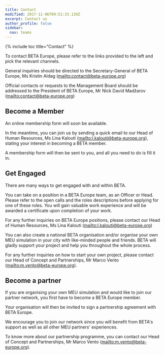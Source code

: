 ```yaml
---
title: Contact
modified: 2017-11-06T09:51:33.139Z
excerpt: Contact us
author_profile: false
sidebar:
  nav: teams
---
```

{% include toc title="Contact" %}

To contact BETA Europe, please refer to the links provided to the left and pick the relevant channels.

General inquiries should be directed to the Secretary-General of BETA Europe, Ms Kristin Aldag (<mailto:contact@beta-europe.org>)

Official contacts or requests to the Management Board should be addressed to the President of BETA Europe, Mr Nick David Madžarov (<mailto:contact@beta-europe.org>)

## Become a Member

An online membership form will soon be available.

In the meantime, you can join us by sending a quick email to our Head of Human Resources, Ms Lina Kalouti (<mailto:l.kalouti@beta-europe.org>), stating your interest in becoming a BETA member.

A membership form will then be sent to you, and all you need to do is fill it in.

## Get Engaged

There are many ways to get engaged with and within BETA.

You can take on a position in a BETA Europe team, as an Officer or Head.
Please refer to the open calls and the roles descriptions before applying for one of these roles.
You will gain valuable work experience and will be awarded a certificate upon completion of your work.

For any further inquiries on BETA Europe positions, please contact our Head of Human Resources, Ms Lina Kalouti (<mailto:l.kalouti@beta-europe.org>)

You can also create a national BETA organisation and/or organise your own MEU simulation in your city with like-minded people and friends.
BETA will gladly support your project and help you throughout the whole process.

For any further inquiries on how to start your own project, please contact our Head of Concept and Partnerships, Mr Marco Vento (<mailto:m.vento@beta-europe.org>).

## Become a partner

If you are organising your own MEU simulation and would like to join our partner network, you first have to become a BETA Europe member.

Your organisation will then be invited to sign a partnership agreement with BETA Europe.

We encourage you to join our network since you will benefit from BETA's support as well as all other MEU partners' experiences.

To know more about our partnership programme, you can contact our Head of Concept and Partnerships, Mr Marco Vento (<mailto:m.vento@beta-europe.org>).
